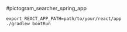 #pictogram_searcher_spring_app

```
export REACT_APP_PATH=path/to/your/react/app
./gradlew bootRun
```
